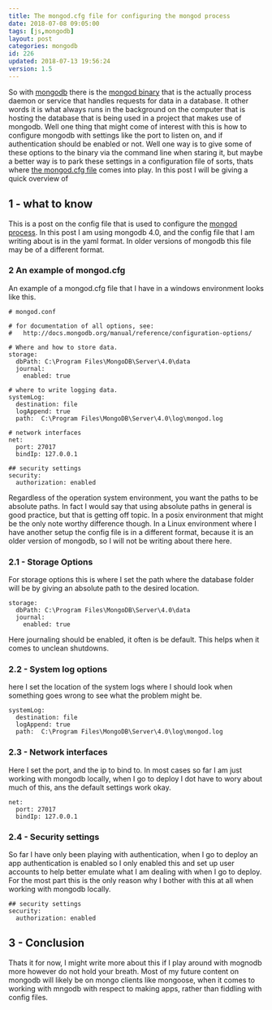 ```yaml
---
title: The mongod.cfg file for configuring the mongod process
date: 2018-07-08 09:05:00
tags: [js,mongodb]
layout: post
categories: mongodb
id: 226
updated: 2018-07-13 19:56:24
version: 1.5
---
```


So with [mongodb](https://www.mongodb.com/) there is the [mongod binary](https://docs.mongodb.com/manual/reference/program/mongod/) that is the actually process daemon or service that handles requests for data in a database. It other words it is what always runs in the background on the computer that is hosting the database that is being used in a project that makes use of mongodb. Well one thing that might come of interest with this is how to configure mongodb with settings like the port to listen on, and if authentication should be enabled or not. Well one way is to give some of these options to the binary via the command line when staring it, but maybe a better way is to park these settings in a configuration file of sorts, thats where [the mongod.cfg file](https://docs.mongodb.com/manual/reference/configuration-options/) comes into play. In this post I will be giving a quick overview of

<!-- more -->

## 1 - what to know

This is a post on the config file that is used to configure the [mongod process](/2018/07/08/mongodb-the-mongod-binary/). In this post I am using mongodb 4.0, and the config file that I am writing about is in the yaml format. In older versions of mongodb this file may be of a different format.


### 2 An example of mongod.cfg

An example of a mongod.cfg file that I have in a windows environment looks like this.

```
# mongod.conf
 
# for documentation of all options, see:
#   http://docs.mongodb.org/manual/reference/configuration-options/
 
# Where and how to store data.
storage:
  dbPath: C:\Program Files\MongoDB\Server\4.0\data
  journal:
    enabled: true
 
# where to write logging data.
systemLog:
  destination: file
  logAppend: true
  path:  C:\Program Files\MongoDB\Server\4.0\log\mongod.log
 
# network interfaces
net:
  port: 27017
  bindIp: 127.0.0.1
 
## security settings
security:
  authorization: enabled
```

Regardless of the operation system environment, you want the paths to be absolute paths. In fact I would say that using absolute paths in general is good practice, but that is getting off topic. In a posix environment that might be the only note worthy difference though. In a Linux environment where I have another setup the config file is in a different format, because it is an older version of mongodb, so I will not be writing about there here.

### 2.1 - Storage Options

For storage options this is where I set the path where the database folder will be by giving an absolute path to the desired location. 

```
storage:
  dbPath: C:\Program Files\MongoDB\Server\4.0\data
  journal:
    enabled: true
```

Here journaling should be enabled, it often is be default. This helps when it comes to unclean shutdowns.

### 2.2 - System log options

here I set the location of the system logs where I should look when something goes wrong to see what the problem might be.

```
systemLog:
  destination: file
  logAppend: true
  path:  C:\Program Files\MongoDB\Server\4.0\log\mongod.log
```

### 2.3 - Network interfaces

Here I set the port, and the ip to bind to. In most cases so far I am just working with mongodb locally, when I go to deploy I dot have to wory about much of this, ans the default settings work okay.

```
net:
  port: 27017
  bindIp: 127.0.0.1
```

### 2.4 - Security settings

So far I have only been playing with authentication, when I go to deploy an app authentication is enabled so I only enabled this and set up user accounts to help better emulate what I am dealing with when I go to deploy. For the most part this is the only reason why I bother with this at all when working with mongodb locally.

```
## security settings
security:
  authorization: enabled
```

## 3 - Conclusion

Thats it for now, I might write more about this if I play around with mognodb more however do not hold your breath. Most of my future content on mongodb will likely be on mongo clients like mongoose, when it comes to working with mngodb with respect to making apps, rather than fiddling with config files.